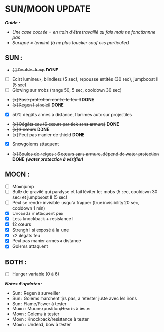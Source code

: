 # SUN/MOON UPDATE

***Guide :***
- *Une case cochée = en train d'être travaillé ou fais mais ne fonctionnne pas*
- *Surligné = terminé (à ne plus toucher sauf cas particulier)*

## SUN :
- ~~[ ] Double Jump~~ **DONE**
- [ ] Eclat lumineux, blindless (5 sec), repousse entités (30 sec), jumpboost II (5 sec)
- [ ] Glowing sur mobs (range 50, 5 sec, cooldown 30 sec)
-  ~~[x] Base protection contre le feu II~~ **DONE**
- ~~[x] Regen I si soleil~~ **DONE**
- [x] 50% dégâts armes à distance, flammes auto sur projectiles
- ~~[x] Dégâts eau (6 cœurs par tick sans armure)~~ **DONE**
- ~~[x] 8 cœurs~~ **DONE**
- ~~[x] Peut pas manier de shield~~ **DONE**
- [x] Snowgolems attaquent
- ~~[x] Boules de neiges : 6 cœurs sans armure, dépend de water protection~~ **DONE** ***(water protection à vérifier)***

## MOON :
- [ ] Moonjump
- [ ] Bulle de gravité qui paralyse et fait léviter les mobs (5 sec, cooldown 30 sec) et jumpboost II (5 sec)
- [ ] Peut se rendre invisible jusqu'à frapper (true invisibility 20 sec, cooldown 1 min)
- [x] Undeads n'attaquent pas
- [x] Less knockback + resistance I
- [x] 12 cœurs
- [x] Strengh I si exposé à la lune
- [x] x2 dégâts feu
- [x] Peut pas manier armes à distance
- [x] Golems attaquent

## BOTH :
- [ ] Hunger variable (0 à 6)

***Notes d'updates :***
- Sun : Regen à surveiller
- Sun : Golems marchent tjrs pas, a retester juste avec les irons
- Sun : Flame/Power à tester
- Moon : Moonexposition/Hearts à tester
- Moon : Golems à tester
- Moon : Knockback/resistance à tester
- Moon : Undead, bow à tester
